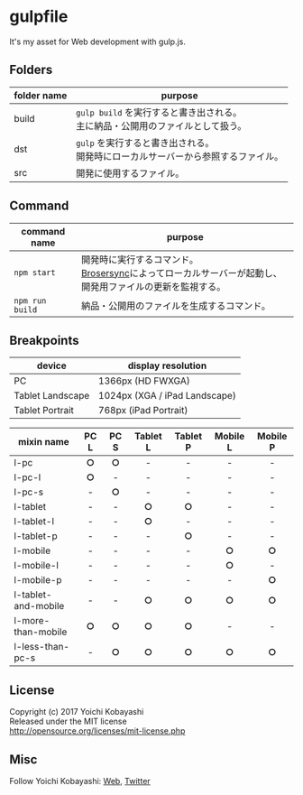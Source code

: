# gulpfile

It's my asset for Web development with gulp.js.

## Folders

| folder name | purpose |
| --- | --- |
| build | `gulp build` を実行すると書き出される。<br>主に納品・公開用のファイルとして扱う。 |
| dst | `gulp` を実行すると書き出される。<br>開発時にローカルサーバーから参照するファイル。 |
| src | 開発に使用するファイル。 |

## Command

| command name | purpose |
| --- | --- |
| `npm start` | 開発時に実行するコマンド。<br>[Brosersync](https://github.com/browsersync/browser-sync)によってローカルサーバーが起動し、開発用ファイルの更新を監視する。 |
| `npm run build` | 納品・公開用のファイルを生成するコマンド。 |

## Breakpoints

| device | display resolution |
| --- | --- |
| PC | 1366px (HD FWXGA) |
| Tablet Landscape | 1024px (XGA / iPad Landscape) |
| Tablet Portrait | 768px (iPad Portrait) |

| mixin name | PC L | PC S | Tablet L | Tablet P | Mobile L | Mobile P |
| --- | :---: | :---: | :---: | :---: | :---: | :---: |
| l-pc | **○** | **○** | - | - | - | - |
| l-pc-l | **○** | - | - | - | - | - |
| l-pc-s | - | **○** | - | - | - | - |
| l-tablet | - | - | **○** | **○** | - | - |
| l-tablet-l | - | - | **○** | - | - | - |
| l-tablet-p | - | - | - | **○** | - | - |
| l-mobile | - | - | - | - | **○** | **○** |
| l-mobile-l | - | - | - | - | **○** | - |
| l-mobile-p | - | - | - | - | - | **○** |
| l-tablet-and-mobile | - | - | **○** | **○** | **○** | **○** |
| l-more-than-mobile | **○** | **○** | **○** | **○** | - | - |
| l-less-than-pc-s | - | **○** | **○** | **○** | **○** | **○** |

## License

Copyright (c) 2017 Yoichi Kobayashi  
Released under the MIT license  
http://opensource.org/licenses/mit-license.php

## Misc

Follow Yoichi Kobayashi: [Web](http://www.tplh.net/), [Twitter](https://twitter.com/ykob0123)
